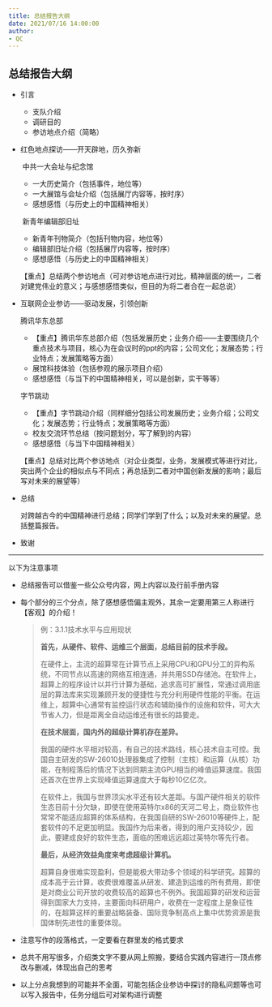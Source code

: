 ```yaml
---
title: 总结报告大纲
date: 2021/07/16 14:00:00
author:
- QC
---
```


## 总结报告大纲

* 引言
  * 支队介绍
  * 调研目的
  * 参访地点介绍（简略）

* 红色地点探访——开天辟地，历久弥新

  ​	中共一大会址与纪念馆

  * 一大历史简介（包括事件，地位等）
  * 一大展馆与会址介绍（包括展厅内容等，按时序）
  * 感想感悟（与历史上的中国精神相关）

  ​	新青年编辑部旧址

  * 新青年刊物简介（包括刊物内容，地位等）
  * 编辑部旧址介绍（包括展厅内容等，按时序）
  * 感想感悟（与历史上的中国精神相关）

  【重点】总结两个参访地点（可对参访地点进行对比，精神层面的统一，二者对建党伟业的意义；与感想感悟类似，但目的为将二者合在一起总说）

* 互联网企业参访——驱动发展，引领创新

  腾讯华东总部

  * 【重点】腾讯华东总部介绍（包括发展历史；业务介绍——主要围绕几个重点技术与项目，核心为在会议时的ppt的内容；公司文化；发展态势；行业特点；发展策略等方面）
  * 展馆科技体验（包括参观的展示项目介绍）
  * 感想感悟（与当下的中国精神相关，可以是创新，实干等等）

  字节跳动

  * 【重点】字节跳动介绍（同样细分包括公司发展历史；业务介绍；公司文化；发展态势；行业特点；发展策略等方面）
  * 校友交流环节总结（按问题划分，写了解到的内容）
  * 感想感悟（与当下中国精神相关）

  【重点】总结对比两个参访地点（对企业类型，业务，发展模式等进行对比，突出两个企业的相似点与不同点；再总括到二者对中国创新发展的影响；最后写对未来的展望等）

* 总结

  对跨越古今的中国精神进行总结；同学们学到了什么；以及对未来的展望。总括整篇报告。

* 致谢

---

以下为注意事项

* 总结报告可以借鉴一些公众号内容，网上内容以及行前手册内容

* 每个部分的三个分点，除了感想感悟偏主观外，其余一定要用第三人称进行【客观】的介绍！

  > 例：3.1.1技术水平与应用现状
  >
  > **首先，从硬件、软件、运维三个层面，总结目前的技术手段。**
  >
  > 在硬件上，主流的超算常在计算节点上采用CPU和GPU分工的异构系统，不同节点以高速的网络互相连通，并共用SSD存储池。在软件上，超算上的程序设计以并行计算为基础，追求高可扩展性，常通过调用底层的算法库来实现兼顾开发的便捷性与充分利用硬件性能的平衡。在运维上，超算中心通常有监控运行状态和辅助操作的设施和软件，可大大节省人力，但是距离全自动运维还有很长的路要走。
  >
  > **在技术层面，国内外的超级计算机存在差异。**
  >
  > 我国的硬件水平相对较高，有自己的技术路线，核心技术自主可控。我国自主研发的SW-26010处理器集成了控制（主核）和运算（从核）功能，在制程落后的情况下达到同期主流GPU相当的峰值运算速度。我国还首次在世界上实现峰值运算速度大于每秒10亿亿次。
  >
  > 在软件上，我国与世界顶尖水平还有较大差距。与国产硬件相关的软件生态目前十分欠缺，即使在使用英特尔x86的天河二号上，商业软件也常常不能适应超算的体系结构，在我国自研的SW-26010等硬件上，配套软件的不足更加明显。我国作为后来者，得到的用户支持较少，因此，要建成良好的软件生态，面临的困难远远超过英特尔等先行者。
  >
  > **最后，从经济效益角度来考虑超级计算机。**
  >
  > 超算自身很难实现盈利，但是能极大带动多个领域的科学研究。超算的成本高于云计算，收费很难覆盖从研发、建造到运维的所有费用，即使是对商业公司开放的收费较高的超算也不例外。我国超算的研发和运营得到国家大力支持，主要面向科研用户，收费在一定程度上是象征性的，在超算这样的重要战略装备、国际竞争制高点上集中优势资源是我国体制先进性的重要体现。

* 注意写作的段落格式，一定要看在群里发的格式要求

* 总共不用写很多，介绍类文字不要从网上照搬，要结合实践内容进行一顶点修改与删减，体现出自己的思考

* 以上分点我想到的可能并不全面，可能包括企业参访中探讨的隐私问题等也可以写入报告中，任务分组后可对架构进行调整

  
